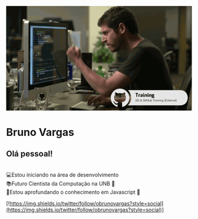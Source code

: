 <img width = "auto" src = "https://github.com/BrunoVarg/BrunoVarg/blob/master/funcionou.gif">

# Bruno Vargas

## Olá pessoal!

</br>:computer:Estou iniciando na área de desenvolvimento
</br>:books:Futuro Cientista da Computação na UNB :school:
</br>:open_file_folder:Estou aprofundando o conhecimento em Javascript :yellow_heart:

[!https://img.shields.io/twitter/follow/obrunovargas?style=social](https://img.shields.io/twitter/follow/obrunovargas?style=social)]
